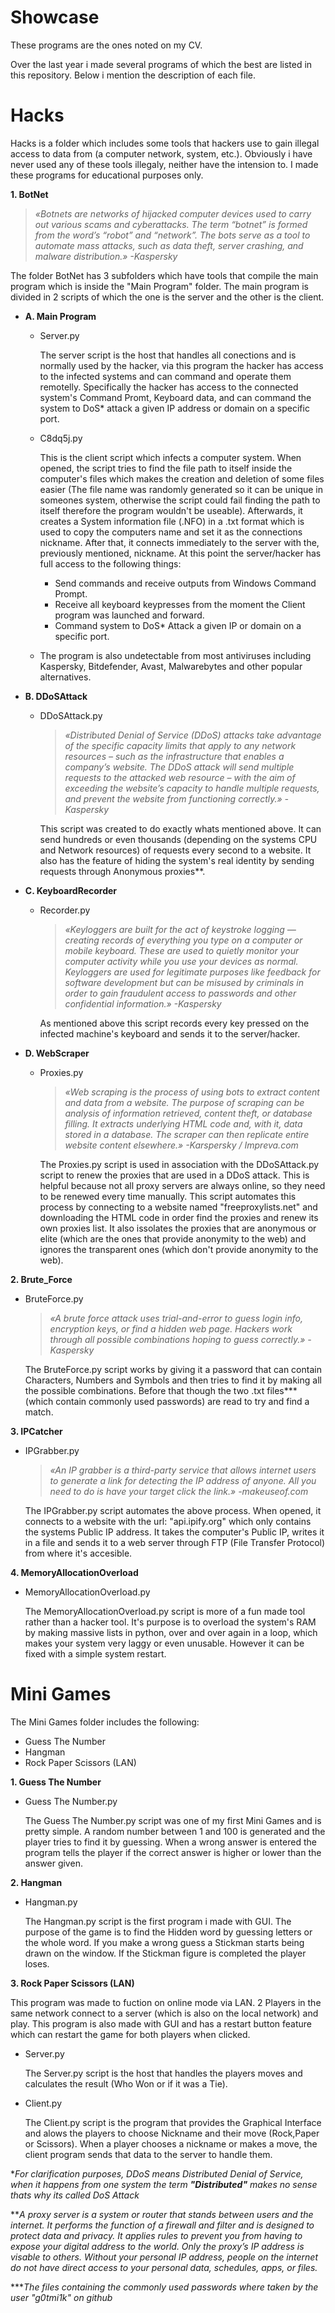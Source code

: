 # Showcase
These programs are the ones noted on my CV.

Over the last year i made several programs of which the best are listed in this repository. Below i mention the description of each file.

# Hacks

Hacks is a folder which includes some tools that hackers use to gain illegal access to data from (a computer network, system, etc.). Obviously i have never used any of these tools illegaly, neither have the intension to. I made these programs for educational purposes only.

**1. BotNet**

> *«Botnets are networks of hijacked computer devices used to carry out various scams and cyberattacks. The term “botnet” is formed from the word’s “robot” and “network”. The bots serve as a tool to automate mass attacks, such as data theft, server crashing, and malware distribution.» -Kaspersky*

The folder BotNet has 3 subfolders which have tools that compile the main program which is inside the "Main Program" folder. The main program is divided in 2 scripts of which the one is the server and the other is the client.

- **A. Main Program**
  
   - Server.py

      The server script is the host that handles all conections and is normally used by the hacker, via this program the hacker has access to the infected systems and can command and operate them remotelly. Specifically the hacker has access to the connected system's Command Promt, Keyboard data, and can command the system to DoS* attack a given IP address or domain on a specific port.
  
   - C8dq5j.py

      This is the client script which infects a computer system. When opened, the script tries to find the file path to itself inside the computer's files which makes the creation and deletion of some files easier (The file name was randomly generated so it can be unique in someones system, otherwise the script could fail finding the path to itself therefore the program wouldn't be useable). Afterwards, it creates a System information file (.NFO) in a .txt format which is used to copy the computers name and set it as the connections nickname. After that, it connects immediately to the server with the, previously mentioned, nickname. At this point the server/hacker has full access to the following things:
      - Send commands and receive outputs from Windows Command Prompt.
      - Receive all keyboard keypresses from the moment the Client program was launched and forward.
      - Command system to DoS* Attack a given IP or domain on a specific port.

  - The program is also undetectable from most antiviruses including Kaspersky, Bitdefender, Avast, Malwarebytes and other popular alternatives.


- **B. DDoSAttack**

  - DDoSAttack.py 

    > *«Distributed Denial of Service (DDoS) attacks take advantage of the specific capacity limits that apply to any network resources – such as the infrastructure that enables a company’s website. The DDoS attack will send multiple requests to the attacked web resource – with the aim of exceeding the website’s capacity to handle multiple requests, and prevent the website from functioning correctly.» -Kaspersky*

    This script was created to do exactly whats mentioned above. It can send hundreds or even thousands (depending on the systems CPU and Network resources) of requests every second to a website. It also has the feature of hiding the system's real identity by sending requests through Anonymous proxies**.

- **C. KeyboardRecorder**

  - Recorder.py

    > *«Keyloggers are built for the act of keystroke logging — creating records of everything you type on a computer or mobile keyboard. These are used to quietly monitor your computer activity while you use your devices as normal. Keyloggers are used for legitimate purposes like feedback for software development but can be misused by criminals in order to gain fraudulent access to passwords and other confidential information.» -Kaspersky*

    As mentioned above this script records every key pressed on the infected machine's keyboard and sends it to the server/hacker.

- **D. WebScraper**

  - Proxies.py

    > *«Web scraping is the process of using bots to extract content and data from a website. The purpose of scraping can be analysis of information retrieved, content theft, or database filling. It extracts underlying HTML code and, with it, data stored in a database. The scraper can then replicate entire website content elsewhere.» -Karspersky / Impreva.com*

    The Proxies.py script is used in association with the DDoSAttack.py script to renew the proxies that are used in a DDoS attack. This is helpful because not all proxy servers are always online, so they need to be renewed every time manually. This script automates this process by connecting to a website named "freeproxylists.net" and downloading the HTML code in order find the proxies and renew its own proxies list. It also issolates the proxies that are anonymous or elite (which are the ones that provide anonymity to the web) and ignores the transparent ones (which don't provide anonymity to the web).



**2. Brute_Force**

- BruteForce.py
  > *«A brute force attack uses trial-and-error to guess login info, encryption keys, or find a hidden web page. Hackers work through all possible combinations hoping to guess correctly.» -Kaspersky*

  The BruteForce.py script works by giving it a password that can contain Characters, Numbers and Symbols and then tries to find it by making all the possible combinations. Before that though the two .txt files*** (which contain commonly used passwords) are read to try and find a match.

**3. IPCatcher**

- IPGrabber.py
  > *«An IP grabber is a third-party service that allows internet users to generate a link for detecting the IP address of anyone. All you need to do is have your target click the link.» -makeuseof.com*

  The IPGrabber.py script automates the above process. When opened, it connects to a website with the url: "api.ipify.org" which only contains the systems Public IP address. It takes the computer's Public IP, writes it in a file and sends it to a web server through FTP (File Transfer Protocol) from where it's accesible.

**4. MemoryAllocationOverload**

- MemoryAllocationOverload.py

  The MemoryAllocationOverload.py script is more of a fun made tool rather than a hacker tool. It's purpose is to overload the system's RAM by making massive lists in python, over and over again in a loop, which makes your system very laggy or even unusable. However it can be fixed with a simple system restart.

# Mini Games

The Mini Games folder includes the following:

- Guess The Number
- Hangman
- Rock Paper Scissors (LAN)


**1. Guess The Number**

- Guess The Number.py

  The Guess The Number.py script was one of my first Mini Games and is pretty simple. A random number between 1 and 100 is generated and the player tries to find it by guessing. When a wrong answer is entered the program tells the player if the correct answer is higher or lower than the answer given.

**2. Hangman**

- Hangman.py

  The Hangman.py script is the first program i made with GUI. The purpose of the game is to find the Hidden word by guessing letters or the whole word. If you make a wrong guess a Stickman starts being drawn on the window. If the Stickman figure is completed the player loses.

**3. Rock Paper Scissors (LAN)**

This program was made to fuction on online mode via LAN. 2 Players in the same network connect to a server (which is also on the local network) and play. This program is also made with GUI and has a restart button feature which can restart the game for both players when clicked.

- Server.py

  The Server.py script is the host that handles the players moves and calculates the result (Who Won or if it was a Tie).

- Client.py

  The Client.py script is the program that provides the Graphical Interface and alows the players to choose Nickname and their move (Rock,Paper or Scissors). When a player chooses a nickname or makes a move, the client program sends that data to the server to handle them.

**For clarification purposes, DDoS means Distributed Denial of Service, when it happens from one system the term **"Distributed"** makes no sense thats why its called DoS Attack*

***A proxy server is a system or router that stands between users and the internet. It performs the function of a firewall and filter and is designed to protect data and privacy. It applies rules to prevent you from having to expose your digital address to the world. Only the proxy’s IP address is visable to others. Without your personal IP address, people on the internet do not have direct access to your personal data, schedules, apps, or files.*

****The files containing the commonly used passwords where taken by the user "g0tmi1k" on github*
